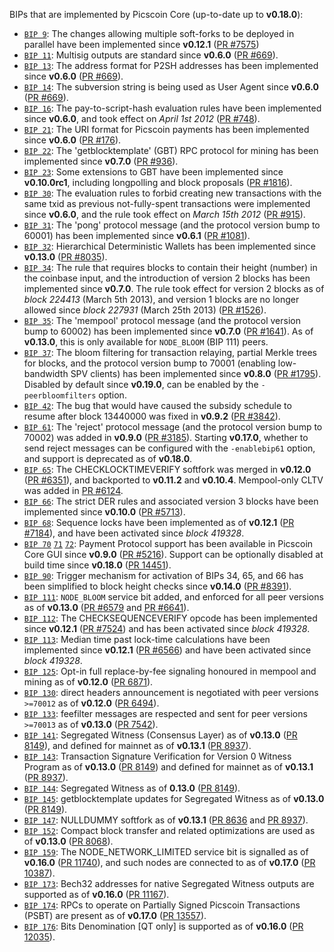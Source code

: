 BIPs that are implemented by Picscoin Core (up-to-date up to **v0.18.0**):

* [`BIP 9`](https://github.com/picscoin/bips/blob/master/bip-0009.mediawiki): The changes allowing multiple soft-forks to be deployed in parallel have been implemented since **v0.12.1**  ([PR #7575](https://github.com/picscoin/picscoin/pull/7575))
* [`BIP 11`](https://github.com/picscoin/bips/blob/master/bip-0011.mediawiki): Multisig outputs are standard since **v0.6.0** ([PR #669](https://github.com/picscoin/picscoin/pull/669)).
* [`BIP 13`](https://github.com/picscoin/bips/blob/master/bip-0013.mediawiki): The address format for P2SH addresses has been implemented since **v0.6.0** ([PR #669](https://github.com/picscoin/picscoin/pull/669)).
* [`BIP 14`](https://github.com/picscoin/bips/blob/master/bip-0014.mediawiki): The subversion string is being used as User Agent since **v0.6.0** ([PR #669](https://github.com/picscoin/picscoin/pull/669)).
* [`BIP 16`](https://github.com/picscoin/bips/blob/master/bip-0016.mediawiki): The pay-to-script-hash evaluation rules have been implemented since **v0.6.0**, and took effect on *April 1st 2012* ([PR #748](https://github.com/picscoin/picscoin/pull/748)).
* [`BIP 21`](https://github.com/picscoin/bips/blob/master/bip-0021.mediawiki): The URI format for Picscoin payments has been implemented since **v0.6.0** ([PR #176](https://github.com/picscoin/picscoin/pull/176)).
* [`BIP 22`](https://github.com/picscoin/bips/blob/master/bip-0022.mediawiki): The 'getblocktemplate' (GBT) RPC protocol for mining has been implemented since **v0.7.0** ([PR #936](https://github.com/picscoin/picscoin/pull/936)).
* [`BIP 23`](https://github.com/picscoin/bips/blob/master/bip-0023.mediawiki): Some extensions to GBT have been implemented since **v0.10.0rc1**, including longpolling and block proposals ([PR #1816](https://github.com/picscoin/picscoin/pull/1816)).
* [`BIP 30`](https://github.com/picscoin/bips/blob/master/bip-0030.mediawiki): The evaluation rules to forbid creating new transactions with the same txid as previous not-fully-spent transactions were implemented since **v0.6.0**, and the rule took effect on *March 15th 2012* ([PR #915](https://github.com/picscoin/picscoin/pull/915)).
* [`BIP 31`](https://github.com/picscoin/bips/blob/master/bip-0031.mediawiki): The 'pong' protocol message (and the protocol version bump to 60001) has been implemented since **v0.6.1** ([PR #1081](https://github.com/picscoin/picscoin/pull/1081)).
* [`BIP 32`](https://github.com/picscoin/bips/blob/master/bip-0032.mediawiki): Hierarchical Deterministic Wallets has been implemented since **v0.13.0** ([PR #8035](https://github.com/picscoin/picscoin/pull/8035)).
* [`BIP 34`](https://github.com/picscoin/bips/blob/master/bip-0034.mediawiki): The rule that requires blocks to contain their height (number) in the coinbase input, and the introduction of version 2 blocks has been implemented since **v0.7.0**. The rule took effect for version 2 blocks as of *block 224413* (March 5th 2013), and version 1 blocks are no longer allowed since *block 227931* (March 25th 2013) ([PR #1526](https://github.com/picscoin/picscoin/pull/1526)).
* [`BIP 35`](https://github.com/picscoin/bips/blob/master/bip-0035.mediawiki): The 'mempool' protocol message (and the protocol version bump to 60002) has been implemented since **v0.7.0** ([PR #1641](https://github.com/picscoin/picscoin/pull/1641)). As of **v0.13.0**, this is only available for `NODE_BLOOM` (BIP 111) peers.
* [`BIP 37`](https://github.com/picscoin/bips/blob/master/bip-0037.mediawiki): The bloom filtering for transaction relaying, partial Merkle trees for blocks, and the protocol version bump to 70001 (enabling low-bandwidth SPV clients) has been implemented since **v0.8.0** ([PR #1795](https://github.com/picscoin/picscoin/pull/1795)). Disabled by default since **v0.19.0**, can be enabled by the `-peerbloomfilters` option.
* [`BIP 42`](https://github.com/picscoin/bips/blob/master/bip-0042.mediawiki): The bug that would have caused the subsidy schedule to resume after block 13440000 was fixed in **v0.9.2** ([PR #3842](https://github.com/picscoin/picscoin/pull/3842)).
* [`BIP 61`](https://github.com/picscoin/bips/blob/master/bip-0061.mediawiki): The 'reject' protocol message (and the protocol version bump to 70002) was added in **v0.9.0** ([PR #3185](https://github.com/picscoin/picscoin/pull/3185)). Starting **v0.17.0**, whether to send reject messages can be configured with the `-enablebip61` option, and support is deprecated as of **v0.18.0**.
* [`BIP 65`](https://github.com/picscoin/bips/blob/master/bip-0065.mediawiki): The CHECKLOCKTIMEVERIFY softfork was merged in **v0.12.0** ([PR #6351](https://github.com/picscoin/picscoin/pull/6351)), and backported to **v0.11.2** and **v0.10.4**. Mempool-only CLTV was added in [PR #6124](https://github.com/picscoin/picscoin/pull/6124).
* [`BIP 66`](https://github.com/picscoin/bips/blob/master/bip-0066.mediawiki): The strict DER rules and associated version 3 blocks have been implemented since **v0.10.0** ([PR #5713](https://github.com/picscoin/picscoin/pull/5713)).
* [`BIP 68`](https://github.com/picscoin/bips/blob/master/bip-0068.mediawiki): Sequence locks have been implemented as of **v0.12.1**  ([PR #7184](https://github.com/picscoin/picscoin/pull/7184)), and have been activated since *block 419328*.
* [`BIP 70`](https://github.com/picscoin/bips/blob/master/bip-0070.mediawiki) [`71`](https://github.com/picscoin/bips/blob/master/bip-0071.mediawiki) [`72`](https://github.com/picscoin/bips/blob/master/bip-0072.mediawiki): Payment Protocol support has been available in Picscoin Core GUI since **v0.9.0** ([PR #5216](https://github.com/picscoin/picscoin/pull/5216)). Support can be optionally disabled at build time since **v0.18.0** ([PR 14451](https://github.com/picscoin/picscoin/pull/14451)).
* [`BIP 90`](https://github.com/picscoin/bips/blob/master/bip-0090.mediawiki): Trigger mechanism for activation of BIPs 34, 65, and 66 has been simplified to block height checks since **v0.14.0** ([PR #8391](https://github.com/picscoin/picscoin/pull/8391)).
* [`BIP 111`](https://github.com/picscoin/bips/blob/master/bip-0111.mediawiki): `NODE_BLOOM` service bit added, and enforced for all peer versions as of **v0.13.0** ([PR #6579](https://github.com/picscoin/picscoin/pull/6579) and [PR #6641](https://github.com/picscoin/picscoin/pull/6641)).
* [`BIP 112`](https://github.com/picscoin/bips/blob/master/bip-0112.mediawiki): The CHECKSEQUENCEVERIFY opcode has been implemented since **v0.12.1** ([PR #7524](https://github.com/picscoin/picscoin/pull/7524)) and has been activated since *block 419328*.
* [`BIP 113`](https://github.com/picscoin/bips/blob/master/bip-0113.mediawiki): Median time past lock-time calculations have been implemented since **v0.12.1** ([PR #6566](https://github.com/picscoin/picscoin/pull/6566)) and have been activated since *block 419328*.
* [`BIP 125`](https://github.com/picscoin/bips/blob/master/bip-0125.mediawiki): Opt-in full replace-by-fee signaling honoured in mempool and mining as of **v0.12.0** ([PR 6871](https://github.com/picscoin/picscoin/pull/6871)).
* [`BIP 130`](https://github.com/picscoin/bips/blob/master/bip-0130.mediawiki): direct headers announcement is negotiated with peer versions `>=70012` as of **v0.12.0** ([PR 6494](https://github.com/picscoin/picscoin/pull/6494)).
* [`BIP 133`](https://github.com/picscoin/bips/blob/master/bip-0133.mediawiki): feefilter messages are respected and sent for peer versions `>=70013` as of **v0.13.0** ([PR 7542](https://github.com/picscoin/picscoin/pull/7542)).
* [`BIP 141`](https://github.com/picscoin/bips/blob/master/bip-0141.mediawiki): Segregated Witness (Consensus Layer) as of **v0.13.0** ([PR 8149](https://github.com/picscoin/picscoin/pull/8149)), and defined for mainnet as of **v0.13.1** ([PR 8937](https://github.com/picscoin/picscoin/pull/8937)).
* [`BIP 143`](https://github.com/picscoin/bips/blob/master/bip-0143.mediawiki): Transaction Signature Verification for Version 0 Witness Program as of **v0.13.0** ([PR 8149](https://github.com/picscoin/picscoin/pull/8149)) and defined for mainnet as of **v0.13.1** ([PR 8937](https://github.com/picscoin/picscoin/pull/8937)).
* [`BIP 144`](https://github.com/picscoin/bips/blob/master/bip-0144.mediawiki): Segregated Witness as of **0.13.0** ([PR 8149](https://github.com/picscoin/picscoin/pull/8149)).
* [`BIP 145`](https://github.com/picscoin/bips/blob/master/bip-0145.mediawiki): getblocktemplate updates for Segregated Witness as of **v0.13.0** ([PR 8149](https://github.com/picscoin/picscoin/pull/8149)).
* [`BIP 147`](https://github.com/picscoin/bips/blob/master/bip-0147.mediawiki): NULLDUMMY softfork as of **v0.13.1** ([PR 8636](https://github.com/picscoin/picscoin/pull/8636) and [PR 8937](https://github.com/picscoin/picscoin/pull/8937)).
* [`BIP 152`](https://github.com/picscoin/bips/blob/master/bip-0152.mediawiki): Compact block transfer and related optimizations are used as of **v0.13.0** ([PR 8068](https://github.com/picscoin/picscoin/pull/8068)).
* [`BIP 159`](https://github.com/picscoin/bips/blob/master/bip-0159.mediawiki): The NODE_NETWORK_LIMITED service bit is signalled as of **v0.16.0** ([PR 11740](https://github.com/picscoin/picscoin/pull/11740)), and such nodes are connected to as of **v0.17.0** ([PR 10387](https://github.com/picscoin/picscoin/pull/10387)).
* [`BIP 173`](https://github.com/picscoin/bips/blob/master/bip-0173.mediawiki): Bech32 addresses for native Segregated Witness outputs are supported as of **v0.16.0** ([PR 11167](https://github.com/picscoin/picscoin/pull/11167)).
* [`BIP 174`](https://github.com/picscoin/bips/blob/master/bip-0174.mediawiki): RPCs to operate on Partially Signed Picscoin Transactions (PSBT) are present as of **v0.17.0** ([PR 13557](https://github.com/picscoin/picscoin/pull/13557)).
* [`BIP 176`](https://github.com/picscoin/bips/blob/master/bip-0176.mediawiki): Bits Denomination [QT only] is supported as of **v0.16.0** ([PR 12035](https://github.com/picscoin/picscoin/pull/12035)).
